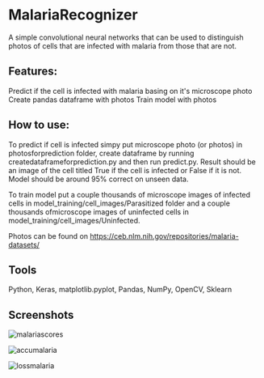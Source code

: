 # MalariaRecognizer
A simple convolutional neural networks that can be used to distinguish photos of cells that are infected with malaria from those that are not.

## Features:
Predict if the cell is infected with malaria basing on it's microscope photo
Create pandas dataframe with photos
Train model with photos

## How to use:
To predict if cell is infected simpy put microscope photo (or photos) in photosforprediction folder, create dataframe by running createdataframeforprediction.py and then run predict.py. Result should be an image of the cell titled True if the cell is infected or False if it is not. Model should be around 95% correct on unseen data.

To train model put a couple thousands of microscope images of infected cells in model_training/cell_images/Parasitized folder and a couple thousands ofmicroscope images of uninfected cells in model_training/cell_images/Uninfected.

Photos can be found on https://ceb.nlm.nih.gov/repositories/malaria-datasets/

## Tools
Python, Keras, matplotlib.pyplot, Pandas, NumPy, OpenCV, Sklearn

## Screenshots
![malariascores](https://user-images.githubusercontent.com/40367586/56801154-12303400-681d-11e9-9bc2-f45482a05088.png)

![accumalaria](https://user-images.githubusercontent.com/40367586/56801168-18261500-681d-11e9-89b0-11de6f76e445.png)

![lossmalaria](https://user-images.githubusercontent.com/40367586/56801170-19574200-681d-11e9-9aae-ecc39f29760f.png)

